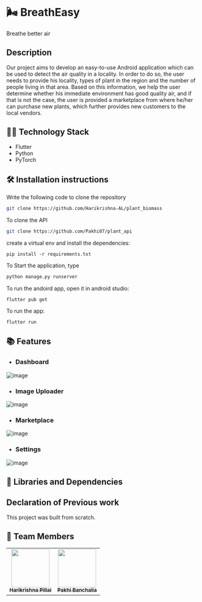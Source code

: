 # 🌬️ BreathEasy
Breathe better air

## Description
Our project aims to develop an easy-to-use Android application which can be used to detect the air quality in a locality. In order to do so, the user needs to provide his locality, types of plant in the region and the number of people living in that area. Based on this information, we help the user determine whether his immediate environment has good quality air, and if that is not the case, the user is provided a marketplace from where he/her can purchase new plants, which further provides new customers to the local vendors.

## 👩‍💻 Technology Stack
- Flutter
- Python
- PyTorch

## 🛠 Installation instructions 

Write the following code to clone the repository
```bash
git clone https://github.com/Harikrishna-AL/plant_biomass
```

To clone the API
```bash
git clone https://github.com/Pakhi07/plant_api
```
create a virtual env and install the dependencies:
```
pip install -r requirements.txt
```
To Start the application, type
```bash
python manage.py runserver
```
To run the andoird app, open it in android studio:
```
flutter pub get
```
To run the app:
```
flutter run
```
## 📚 Features 

- ### Dashboard
    
![image](https://user-images.githubusercontent.com/92666755/232276566-a45f3796-6f4c-4f41-84dd-581b32fc42e0.png)


- ### Image Uploader
       
![image](https://user-images.githubusercontent.com/92666755/232276586-0deb2f9a-671f-4df7-8e04-1c3ad93da270.png)
   
   
- ### Marketplace

![image](https://user-images.githubusercontent.com/92666755/232276622-02c69f9d-b6b1-4e04-b95e-a7d4b1395179.png)
    

- ### Settings

![image](https://user-images.githubusercontent.com/92666755/232276630-5d658a6b-f4d2-4fb1-af8f-465938ddde68.png)

    


## 🔗‍ Libraries and Dependencies

## Declaration of Previous work

This project was built from scratch.


## 🤼 Team Members
<table>
    <tr>
    <td align="center"><a href="https://github.com/Harikrishna-AL"><img src="https://avatars.githubusercontent.com/u/91690484?v=4" width="100px;" alt=""/><br /><sub><b>Harikrishna Pillai</b></sub></a><br /></td>
    <td align="center"><a href="https://github.com/Pakhi07"><img src="https://avatars.githubusercontent.com/u/92666755?v=4" width="100px;" alt=""/><br /><sub><b>Pakhi Banchalia</b></sub></a><br /></td>
    </tr>
</table>
